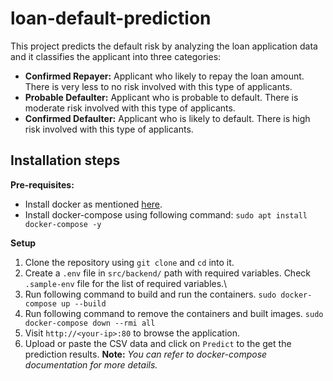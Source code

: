 # loan-default-prediction

 This project predicts the default risk by analyzing the loan application data and it classifies the applicant into three categories:

 - **Confirmed Repayer:** Applicant who likely to repay the loan amount. There is very less to no risk involved with this type of applicants.
 - **Probable Defaulter:** Applicant who is probable to default. There is moderate risk involved with this type of applicants.
 - **Confirmed Defaulter:** Applicant who is likely to default. There is high risk involved with this type of applicants.


 
## Installation steps

**Pre-requisites:**
 - Install docker as mentioned [here](https://docs.docker.com/engine/install/ubuntu/#install-using-the-convenience-script).
 - Install docker-compose using following command:
    `sudo apt install docker-compose -y`

**Setup**
 1. Clone the repository using `git clone` and `cd` into it.
 2. Create a `.env` file in `src/backend/` path with required variables. Check `.sample-env` file for the list of required variables.\
 3. Run following command to build and run the containers.
	 `sudo docker-compose up --build`
 4. Run following command to remove the containers and built images.
	 `sudo docker-compose down --rmi all`
5. Visit `http://<your-ip>:80` to browse the application.
6. Upload or paste the CSV data and click on `Predict` to the get the prediction results.
**Note:** *You can refer to docker-compose documentation for more details.*